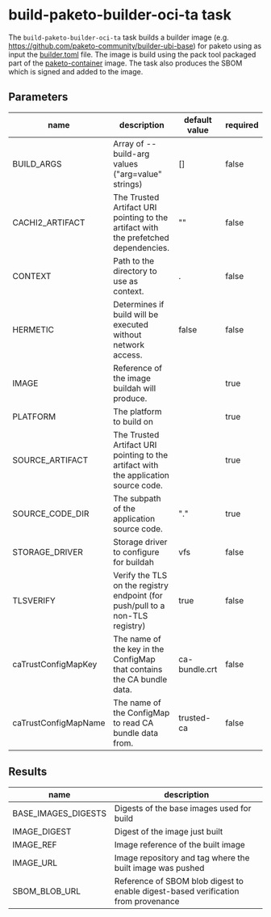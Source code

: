 # build-paketo-builder-oci-ta task

The `build-paketo-builder-oci-ta` task builds a builder image (e.g. https://github.com/paketo-community/builder-ubi-base) for paketo using as input the [builder.toml](https://buildpacks.io/docs/reference/config/builder-config/) file. The image is build using the pack tool packaged part of the [paketo-container](https://github.com/konflux-ci/paketo-container/) image.
The task also produces the SBOM which is signed and added to the image.

## Parameters

| name                 | description                                                                         | default value | required |
|----------------------|-------------------------------------------------------------------------------------|---------------|----------|
| BUILD_ARGS           | Array of --build-arg values ("arg=value" strings)                                   | []            | false    |
| CACHI2_ARTIFACT      | The Trusted Artifact URI pointing to the artifact with the prefetched dependencies. | ""            | false    |
| CONTEXT              | Path to the directory to use as context.                                            | .             | false    |
| HERMETIC             | Determines if build will be executed without network access.                        | false         | false    |
| IMAGE                | Reference of the image buildah will produce.                                        |               | true     |
| PLATFORM             | The platform to build on                                                            |               | true     |
| SOURCE_ARTIFACT      | The Trusted Artifact URI pointing to the artifact with the application source code. |               | true     |
| SOURCE_CODE_DIR      | The subpath of the application source code.                                         | "."           | true     |
| STORAGE_DRIVER       | Storage driver to configure for buildah                                             | vfs           | false    |
| TLSVERIFY            | Verify the TLS on the registry endpoint (for push/pull to a non-TLS registry)       | true          | false    |
| caTrustConfigMapKey  | The name of the key in the ConfigMap that contains the CA bundle data.              | ca-bundle.crt | false    |
| caTrustConfigMapName | The name of the ConfigMap to read CA bundle data from.                              | trusted-ca    | false    |

## Results
|name|description|
|---|---|
|BASE_IMAGES_DIGESTS|Digests of the base images used for build|
|IMAGE_DIGEST|Digest of the image just built|
|IMAGE_REF|Image reference of the built image|
|IMAGE_URL|Image repository and tag where the built image was pushed|
|SBOM_BLOB_URL|Reference of SBOM blob digest to enable digest-based verification from provenance|
